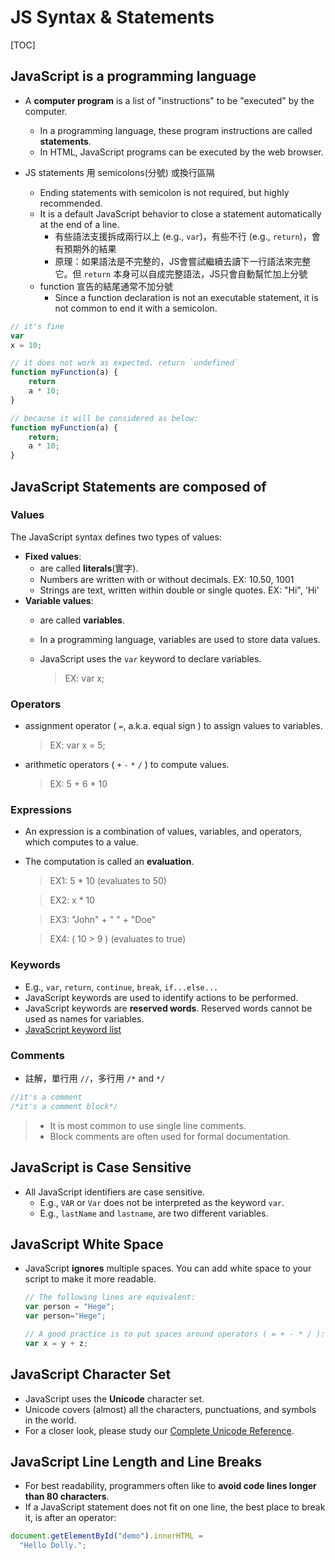 # JS Syntax & Statements

[TOC]



## JavaScript is a programming language

* A __computer program__ is a list of "instructions" to be "executed" by the computer.
    * In a programming language, these program instructions are called __statements__.
    * In HTML, JavaScript programs can be executed by the web browser.


* JS statements 用 semicolons(分號) 或換行區隔
    * Ending statements with semicolon is not required, but highly recommended.
    * It is a default JavaScript behavior to close a statement automatically at the end of a line.
      * 有些語法支援拆成兩行以上 (e.g., `var`)，有些不行 (e.g., `return`)，會有預期外的結果
      * 原理：如果語法是不完整的，JS會嘗試繼續去讀下一行語法來完整它。但 `return` 本身可以自成完整語法，JS只會自動幫忙加上分號
    * function 宣告的結尾通常不加分號
      * Since a function declaration is not an executable statement, it is not common to end it with a semicolon.

````js
// it's fine
var
x = 10;
````

````js
// it does not work as expected. return `undefined`
function myFunction(a) {
    return
    a * 10;
}

// because it will be considered as below:
function myFunction(a) {
    return;
    a * 10;
}
````




## JavaScript Statements are composed of

### Values

The JavaScript syntax defines two types of values:

* __Fixed values__:
    * are called __literals__(實字).
    * Numbers are written with or without decimals. EX: 10.50, 1001
    * Strings are text, written within double or single quotes. EX: "Hi", 'Hi'
* __Variable values__:
    * are called __variables__.
    * In a programming language, variables are used to store data values.
    * JavaScript uses the `var` keyword to declare variables.

      > EX: var x;


### Operators

* assignment operator ( `=`, a.k.a. equal sign ) to assign values to variables.
  > EX: var x = 5;
* arithmetic operators ( `+` `-` `*` `/` ) to compute values.
  > EX: 5 + 6 * 10


### Expressions

* An expression is a combination of values, variables, and operators, which computes to a value.
* The computation is called an __evaluation__.

  > EX1: 5 * 10 (evaluates to 50)

  > EX2: x * 10

  > EX3: "John" + " " + "Doe"

  > EX4: ( 10 > 9 ) (evaluates to true)


### Keywords

* E.g., `var`, `return`, `continue`, `break`, `if...else...`
* JavaScript keywords are used to identify actions to be performed.
* JavaScript keywords are __reserved words__. Reserved words cannot be used as names for variables.
* [JavaScript keyword list](http://www.w3schools.com/js/js_statements.asp)



### Comments

* 註解，單行用 `//`，多行用 `/*` and `*/`

```js
//it's a comment
/*it's a comment block*/
```

> * It is most common to use single line comments.
> * Block comments are often used for formal documentation.



## JavaScript is Case Sensitive

* All JavaScript identifiers are case sensitive.
  * E.g., `VAR` or `Var` does not be interpreted as the keyword `var`.
  * E.g., `lastName` and `lastname`, are two different variables.



## JavaScript White Space

* JavaScript __ignores__ multiple spaces. You can add white space to your script to make it more readable.


  ````js
  // The following lines are equivalent:
  var person = "Hege";
  var person="Hege";

  // A good practice is to put spaces around operators ( = + - * / ):
  var x = y + z;
  ````



## JavaScript Character Set

* JavaScript uses the __Unicode__ character set.
* Unicode covers (almost) all the characters, punctuations, and symbols in the world.
* For a closer look, please study our [Complete Unicode Reference](http://www.w3schools.com/charsets/ref_html_utf8.asp).



## JavaScript Line Length and Line Breaks

* For best readability, programmers often like to __avoid code lines longer than 80 characters__.
* If a JavaScript statement does not fit on one line, the best place to break it, is after an operator:

```js
document.getElementById("demo").innerHTML =
  "Hello Dolly.";
```
